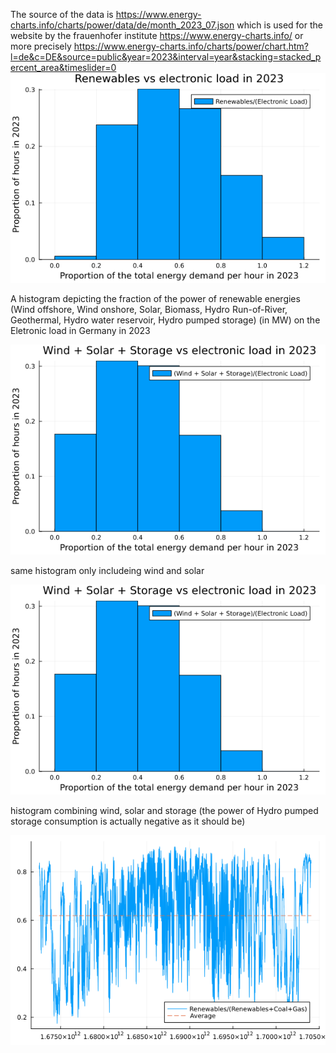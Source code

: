 The source of the data is 
https://www.energy-charts.info/charts/power/data/de/month_2023_07.json
which is used for the website by the frauenhofer institute
https://www.energy-charts.info/
or more precisely
https://www.energy-charts.info/charts/power/chart.htm?l=de&c=DE&source=public&year=2023&interval=year&stacking=stacked_percent_area&timeslider=0
![Histogram](<renewables proportion histogram.png>)

A histogram depicting the fraction of the power of renewable energies (Wind offshore, Wind onshore, Solar, Biomass, Hydro Run-of-River, Geothermal, Hydro water reservoir, Hydro pumped storage) (in MW) on the Eletronic load in Germany in 2023

![Wind Solar](<ws storage proportion histogram.png>)

same histogram only includeing wind and solar

![ws storage](<ws storage proportion histogram.png>)

histogram combining wind, solar and storage (the power of Hydro pumped storage consumption is actually negative as it should be)

![Proportion of renewables](<renewables proportion.png>)
